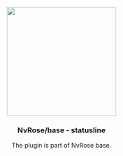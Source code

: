 <p align="center">
    <img width=250 src=https://user-images.githubusercontent.com/93622468/199302147-ef457867-30e1-49e3-be68-555fb071c9c9.png>
</p>

<h3 align=center> NvRose/base - statusline </h3>

<p align=center>
    The plugin is part of NvRose base.
</p><br><br>
